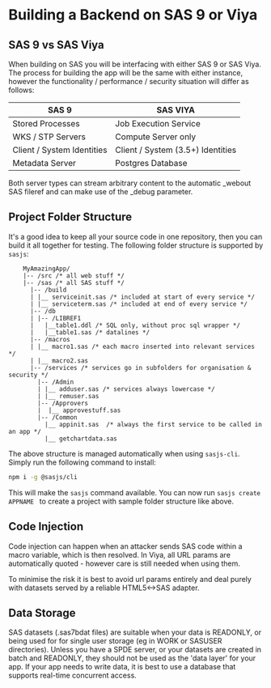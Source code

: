 Building a Backend on SAS 9 or Viya
====================

## SAS 9 vs SAS Viya

When building on SAS you will be interfacing with either SAS 9 or SAS Viya.  The process for building the app will be the same with either instance, however the functionality / performance / security situation will differ as follows:

|SAS 9|SAS VIYA|
|---|---|
|Stored Processes|Job Execution Service|
|WKS / STP Servers|Compute Server only|
|Client / System Identities|Client / System (3.5+) Identities|
|Metadata Server|Postgres Database|

Both server types can stream arbitrary content to the automatic _webout SAS fileref and can make use of the _debug parameter.

## Project Folder Structure

It's a good idea to keep all your source code in one repository, then you can build it all together for testing.  The following folder structure is supported by `sasjs`:

```
    MyAmazingApp/
    |-- /src /* all web stuff */
    |-- /sas /* all SAS stuff */
      |-- /build
      | |__ serviceinit.sas /* included at start of every service */
      | |__ serviceterm.sas /* included at end of every service */
      |-- /db
      | |-- /LIBREF1
      |   |__table1.ddl /* SQL only, without proc sql wrapper */
      |   |__table1.sas /* datalines */
      |-- /macros
      | |__ macro1.sas /* each macro inserted into relevant services */
      | |__ macro2.sas
      |-- /services /* services go in subfolders for organisation & security */
        |-- /Admin
        | |__ adduser.sas /* services always lowercase */
        | |__ remuser.sas
        |-- /Approvers
        |  |__ approvestuff.sas
        |-- /Common
          |__ appinit.sas  /* always the first service to be called in an app */
          |__ getchartdata.sas
```

The above structure is managed automatically when using `sasjs-cli`.  Simply run the following command to install:
```Bash
npm i -g @sasjs/cli
```
This will make the `sasjs` command available.  You can now run `sasjs create APPNAME ` to create a project with sample folder structure like above.

## Code Injection

Code injection can happen when an attacker sends SAS code within a macro variable, which is then resolved.  In Viya, all URL params are automatically quoted - however care is still needed when using them.

To minimise the risk it is best to avoid url params entirely and deal purely with datasets served by a reliable HTML5<->SAS adapter.

## Data Storage

SAS datasets (.sas7bdat files) are suitable when your data is READONLY, or being used for for single user storage (eg in WORK or SASUSER directories).  Unless you have a SPDE server, or your datasets are created in batch and READONLY, they should not be used as the 'data layer' for your app.  If your app needs to write data, it is best to use a database that supports real-time concurrent access.


<meta name="description" content="When building on SAS you will be interfacing with either SAS 9 or SAS Viya.  The good news is, the deployment is pretty similar.">
